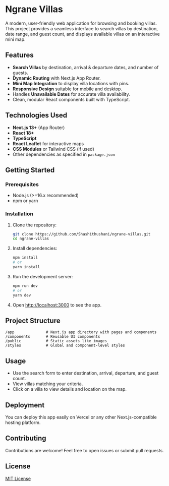 # Ngrane Villas

A modern, user-friendly web application for browsing and booking villas. This project provides a seamless interface to search villas by destination, date range, and guest count, and displays available villas on an interactive mini map.

## Features

- **Search Villas** by destination, arrival & departure dates, and number of guests.
- **Dynamic Routing** with Next.js App Router.
- **Mini Map Integration** to display villa locations with pins.
- **Responsive Design** suitable for mobile and desktop.
- Handles **Unavailable Dates** for accurate villa availability.
- Clean, modular React components built with TypeScript.

## Technologies Used

- **Next.js 13+** (App Router)
- **React 18+**
- **TypeScript**
- **React Leaflet** for interactive maps
- **CSS Modules** or Tailwind CSS (if used)
- Other dependencies as specified in `package.json`

## Getting Started

### Prerequisites

- Node.js (>=16.x recommended)
- npm or yarn

### Installation

1. Clone the repository:

   ```bash
   git clone https://github.com/Shashithushani/ngrane-villas.git
   cd ngrane-villas
   ```

2. Install dependencies:

   ```bash
   npm install
   # or
   yarn install
   ```

3. Run the development server:

   ```bash
   npm run dev
   # or
   yarn dev
   ```

4. Open [http://localhost:3000](http://localhost:3000) to see the app.

## Project Structure

```plaintext
/app              # Next.js app directory with pages and components
/components       # Reusable UI components
/public           # Static assets like images
/styles           # Global and component-level styles
```

## Usage

- Use the search form to enter destination, arrival, departure, and guest count.
- View villas matching your criteria.
- Click on a villa to view details and location on the map.

## Deployment

You can deploy this app easily on Vercel or any other Next.js-compatible hosting platform.

## Contributing

Contributions are welcome! Feel free to open issues or submit pull requests.

## License

[MIT License](LICENSE)
